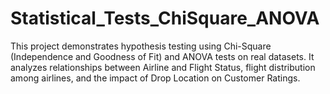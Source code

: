 # Statistical_Tests_ChiSquare_ANOVA
This project demonstrates hypothesis testing using Chi-Square (Independence and Goodness of Fit) and ANOVA tests on real datasets. It analyzes relationships between Airline and Flight Status, flight distribution among airlines, and the impact of Drop Location on Customer Ratings.
